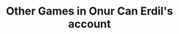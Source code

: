 ---
layout: page
title: Other Games in Onur Can Erdil's account
description:
img: assets/img/AppStore.png
importance: 7
category: Twenty Games
redirect: https://apps.apple.com/tr/developer/onur-can-erdil/id1501361461?see-all=i-phonei-pad-apps
related_publications: false
---
